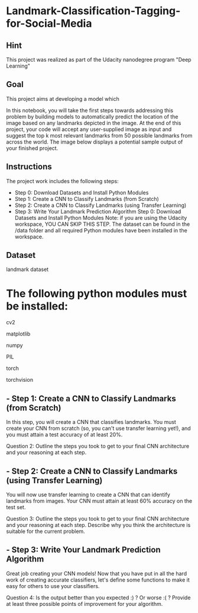 # Landmark-Classification-Tagging-for-Social-Media
## Hint
This project was realized as part of the Udacity nanodegree program "Deep Learning"

## Goal
This project aims at developing a model which

In this notebook, you will take the first steps towards addressing this problem by building models to automatically predict the location of the image based on any landmarks depicted in the image. At the end of this project, your code will accept any user-supplied image as input and suggest the top k most relevant landmarks from 50 possible landmarks from across the world. The image below displays a potential sample output of your finished project.

## Instructions
The project work includes the following steps:

- Step 0: Download Datasets and Install Python Modules
- Step 1: Create a CNN to Classify Landmarks (from Scratch)
- Step 2: Create a CNN to Classify Landmarks (using Transfer Learning)
- Step 3: Write Your Landmark Prediction Algorithm
Step 0: Download Datasets and Install Python Modules Note: if you are using the Udacity workspace, YOU CAN SKIP THIS STEP. The dataset can be found in the /data folder and all required Python modules have been installed in the workspace.

## Dataset
landmark dataset

# The following python modules must be installed:
cv2

matplotlib

numpy

PIL

torch

torchvision

## - Step 1: Create a CNN to Classify Landmarks (from Scratch)
In this step, you will create a CNN that classifies landmarks. You must create your CNN from scratch (so, you can't use transfer learning yet!), and you must attain a test accuracy of at least 20%.

Question 2: Outline the steps you took to get to your final CNN architecture and your reasoning at each step.

## - Step 2: Create a CNN to Classify Landmarks (using Transfer Learning)
You will now use transfer learning to create a CNN that can identify landmarks from images. Your CNN must attain at least 60% accuracy on the test set.

Question 3: Outline the steps you took to get to your final CNN architecture and your reasoning at each step. Describe why you think the architecture is suitable for the current problem.


## - Step 3: Write Your Landmark Prediction Algorithm
Great job creating your CNN models! Now that you have put in all the hard work of creating accurate classifiers, let's define some functions to make it easy for others to use your classifiers.

Question 4: Is the output better than you expected :) ? Or worse :( ? Provide at least three possible points of improvement for your algorithm.

